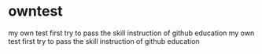 # owntest
my own test first
try to pass the skill instruction of github education
my own test first try to pass the skill instruction of github education
